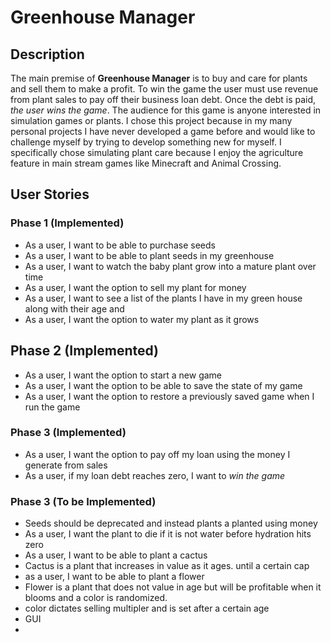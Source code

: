 # Greenhouse Manager

## Description

The main premise of **Greenhouse Manager** is to buy and care for plants and sell them to make a profit. To win the 
game the user must use revenue from plant sales to pay off their business loan debt. Once the debt is paid, *the user 
wins the game*. The audience for this game is anyone interested in simulation games or plants. I chose this project because in 
my many personal projects I have never developed a game before and would like to challenge myself by trying to develop 
something new for myself. I specifically chose simulating plant care because I enjoy the agriculture feature in main 
stream games like Minecraft and Animal Crossing.

## User Stories

### Phase 1 (Implemented)
- As a user, I want to be able to purchase seeds
- As a user, I want to be able to plant seeds in my greenhouse
- As a user, I want to watch the baby plant grow into a mature plant over time
- As a user, I want the option to sell my plant for money
- As a user, I want to see a list of the plants I have in my green house along with their age and 
- As a user, I want the option to water my plant as it grows

## Phase 2 (Implemented)
- As a user, I want the option to start a new game
- As a user, I want the option to be able to save the state of my game 
- As a user, I want the option to restore a previously saved game when I run the game

### Phase 3 (Implemented)
- As a user, I want the option to pay off my loan using the money I generate from sales
- As a user, if my loan debt reaches zero, I want to *win the game*

### Phase 3 (To be Implemented)
- Seeds should be deprecated and instead plants a planted using money
- As a user, I want the plant to die if it is not water before hydration hits zero
- As a user, I want to be able to plant a cactus
- Cactus is a plant that increases in value as it ages. until a certain cap
- as a user, I want to be able to plant a flower
- Flower is a plant that does not value in age but will be profitable when it blooms and a color is randomized.
- color dictates selling multipler and is set after a certain age
- GUI
- 
